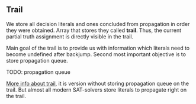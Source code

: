 ## Trail

We store all decision literals and ones concluded from propagation in order they
were obtained. Array that stores they called **trail**. Thus, the current partial
truth assignment is directly visible in the trail.

Main goal of the trail is to provide us with information which literals need to 
become undefined after backjump. Second most important objective is to store 
propagation queue.

TODO: propagation queue

[More info about trail](https://users.aalto.fi/~tjunttil/2020-DP-AUT/notes-sat/cdcl.html#trails), 
it is version without storing propagation queue on the trail. But almost all 
modern SAT-solvers store literals to propagate right on the trail.
